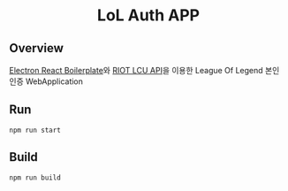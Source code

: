 <p align="center">
  <h1 align="center">LoL Auth APP</h1>
</p>

## Overview

[Electron React Boilerplate](https://github.com/electron-react-boilerplate/electron-react-boilerplate)와 [RIOT LCU API](https://lcu.vivide.re/)을 이용한 League Of Legend 본인 인증 WebApplication


## Run
```
npm run start
```

## Build
```
npm run build
```



